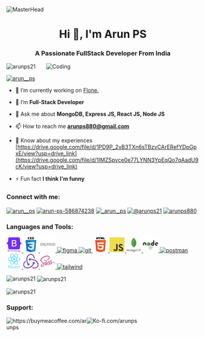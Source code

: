 ![MasterHead](https://user-images.githubusercontent.com/74038190/225813708-98b745f2-7d22-48cf-9150-083f1b00d6c9.gif)
<h1 align="center">Hi 👋, I'm Arun PS</h1>
<h3 align="center">A Passionate FullStack Developer From India</h3>
<img align="right" alt="Coding" width="400" src="https://cdn.dribbble.com/users/1162077/screenshots/3848914/programmer.gif">

<p align="left"> <img src="https://komarev.com/ghpvc/?username=arunps21&label=Profile%20views&color=0e75b6&style=flat" alt="arunps21" /> </p>

<p align="left"> <a href="https://twitter.com/arun__ps" target="blank"><img src="https://img.shields.io/twitter/follow/arun__ps?logo=twitter&style=for-the-badge" alt="arun__ps" /></a> </p>

- 🔭 I’m currently working on [Flone.](https://flone-frontend.vercel.app/)

- 🌱 I’m **Full-Stack Developer**

- 💬 Ask me about **MongoDB, Express JS, React JS, Node JS**

- 📫 How to reach me **arunps880@gmail.com**

- 📄 Know about my experiences [https://drive.google.com/file/d/1PD9P_2vB3TXn6sTBzvCArERefYDpGpxE/view?usp=drive_link](https://drive.google.com/file/d/1IMZSpvce0e77LYNN3YpEqQo7qAadU9cK/view?usp=drive_link)

- ⚡ Fun fact **I think I'm funny**

<h3 align="left">Connect with me:</h3>
<p align="left">
<a href="https://twitter.com/arun__ps" target="blank"><img align="center" src="https://raw.githubusercontent.com/rahuldkjain/github-profile-readme-generator/master/src/images/icons/Social/twitter.svg" alt="arun__ps" height="30" width="40" /></a>
<a href="https://linkedin.com/in/arun-ps-586874238" target="blank"><img align="center" src="https://raw.githubusercontent.com/rahuldkjain/github-profile-readme-generator/master/src/images/icons/Social/linked-in-alt.svg" alt="arun-ps-586874238" height="30" width="40" /></a>
<a href="https://instagram.com/_arun._ps" target="blank"><img align="center" src="https://raw.githubusercontent.com/rahuldkjain/github-profile-readme-generator/master/src/images/icons/Social/instagram.svg" alt="_arun._ps" height="30" width="40" /></a>
<a href="https://www.youtube.com/@arunps21" target="blank"><img align="center" src="https://raw.githubusercontent.com/rahuldkjain/github-profile-readme-generator/master/src/images/icons/Social/youtube.svg" alt="@arunps21" height="30" width="40" /></a>
<a href="https://www.hackerrank.com/arunps880" target="blank"><img align="center" src="https://raw.githubusercontent.com/rahuldkjain/github-profile-readme-generator/master/src/images/icons/Social/hackerrank.svg" alt="arunps880" height="30" width="40" /></a>
</p>

<h3 align="left">Languages and Tools:</h3>
<p align="left"> <a href="https://getbootstrap.com" target="_blank" rel="noreferrer"> <img src="https://raw.githubusercontent.com/devicons/devicon/master/icons/bootstrap/bootstrap-plain-wordmark.svg" alt="bootstrap" width="40" height="40"/> </a> <a href="https://www.w3schools.com/css/" target="_blank" rel="noreferrer"> <img src="https://raw.githubusercontent.com/devicons/devicon/master/icons/css3/css3-original-wordmark.svg" alt="css3" width="40" height="40"/> </a> <a href="https://expressjs.com" target="_blank" rel="noreferrer"> <img src="https://raw.githubusercontent.com/devicons/devicon/master/icons/express/express-original-wordmark.svg" alt="express" width="40" height="40"/> </a> <a href="https://www.figma.com/" target="_blank" rel="noreferrer"> <img src="https://www.vectorlogo.zone/logos/figma/figma-icon.svg" alt="figma" width="40" height="40"/> </a> <a href="https://git-scm.com/" target="_blank" rel="noreferrer"> <img src="https://www.vectorlogo.zone/logos/git-scm/git-scm-icon.svg" alt="git" width="40" height="40"/> </a> <a href="https://www.w3.org/html/" target="_blank" rel="noreferrer"> <img src="https://raw.githubusercontent.com/devicons/devicon/master/icons/html5/html5-original-wordmark.svg" alt="html5" width="40" height="40"/> </a> <a href="https://developer.mozilla.org/en-US/docs/Web/JavaScript" target="_blank" rel="noreferrer"> <img src="https://raw.githubusercontent.com/devicons/devicon/master/icons/javascript/javascript-original.svg" alt="javascript" width="40" height="40"/> </a> <a href="https://www.mongodb.com/" target="_blank" rel="noreferrer"> <img src="https://raw.githubusercontent.com/devicons/devicon/master/icons/mongodb/mongodb-original-wordmark.svg" alt="mongodb" width="40" height="40"/> </a> <a href="https://nodejs.org" target="_blank" rel="noreferrer"> <img src="https://raw.githubusercontent.com/devicons/devicon/master/icons/nodejs/nodejs-original-wordmark.svg" alt="nodejs" width="40" height="40"/> </a> <a href="https://postman.com" target="_blank" rel="noreferrer"> <img src="https://www.vectorlogo.zone/logos/getpostman/getpostman-icon.svg" alt="postman" width="40" height="40"/> </a> <a href="https://reactjs.org/" target="_blank" rel="noreferrer"> <img src="https://raw.githubusercontent.com/devicons/devicon/master/icons/react/react-original-wordmark.svg" alt="react" width="40" height="40"/> </a> <a href="https://redux.js.org" target="_blank" rel="noreferrer"> <img src="https://raw.githubusercontent.com/devicons/devicon/master/icons/redux/redux-original.svg" alt="redux" width="40" height="40"/> </a> <a href="https://sass-lang.com" target="_blank" rel="noreferrer"> <img src="https://raw.githubusercontent.com/devicons/devicon/master/icons/sass/sass-original.svg" alt="sass" width="40" height="40"/> </a> <a href="https://tailwindcss.com/" target="_blank" rel="noreferrer"> <img src="https://www.vectorlogo.zone/logos/tailwindcss/tailwindcss-icon.svg" alt="tailwind" width="40" height="40"/> </a> </p>


<p><img align="left" src="https://github-readme-stats.vercel.app/api/top-langs?username=arunps21&show_icons=true&locale=en&layout=compact" alt="arunps21" /></p>

<p>&nbsp;<img align="center" src="https://github-readme-stats.vercel.app/api?username=arunps21&show_icons=true&locale=en" alt="arunps21" /></p>

<p><img align="center" src="https://github-readme-streak-stats.herokuapp.com/?user=arunps21&" alt="arunps21" /></p>
<h3 align="left">Support:</h3>
<p><a href="https://buymeacoffee.com/arunps"> <img align="left" src="https://cdn.buymeacoffee.com/buttons/v2/default-yellow.png" height="50" width="210" alt="https://buymeacoffee.com/arunps" /></a>
 <a href="https://Ko-fi.com/arunps"> <img align="left" src="https://cdn.ko-fi.com/cdn/kofi3.png?v=3" height="50" width="210" alt="Ko-fi.com/arunps" /></a></p>

